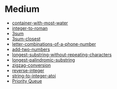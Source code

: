 <!-- generated by markdown-notes-tree -->

# Medium

<!-- optional markdown-notes-tree directory description starts here -->

<!-- optional markdown-notes-tree directory description ends here -->

-   [container-with-most-water](11.md)
-   [integer-to-roman](12.md)
-   [3sum](15.md)
-   [3sum-closest](16.md)
-   [letter-combinations-of-a-phone-number](17.md)
-   [add-two-numbers](2.md)
-   [longest-substring-without-repeating-characters](3.md)
-   [longest-palindromic-substring](5.md)
-   [zigzag-conversion](6.md)
-   [reverse-integer](7.md)
-   [string-to-integer-atoi](8.md)
-   [Priority Queue](priority-queue.md)
